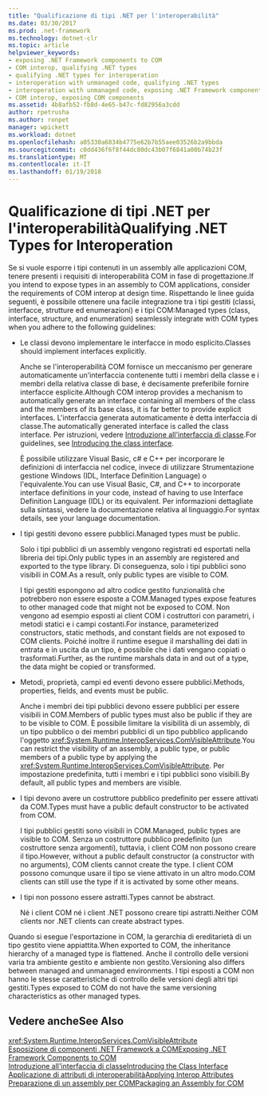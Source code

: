 ```yaml
---
title: "Qualificazione di tipi .NET per l'interoperabilità"
ms.date: 03/30/2017
ms.prod: .net-framework
ms.technology: dotnet-clr
ms.topic: article
helpviewer_keywords:
- exposing .NET Framework components to COM
- COM interop, qualifying .NET types
- qualifying .NET types for interoperation
- interoperation with unmanaged code, qualifying .NET types
- interoperation with unmanaged code, exposing .NET Framework components
- COM interop, exposing COM components
ms.assetid: 4b8afb52-fb8d-4e65-b47c-fd82956a3cdd
author: rpetrusha
ms.author: ronpet
manager: wpickett
ms.workload: dotnet
ms.openlocfilehash: a05330a6834b4775e62b7b55aee03526b2a9bbda
ms.sourcegitcommit: c0dd436f6f8f44dc80dc43b07f6841a00b74b23f
ms.translationtype: MT
ms.contentlocale: it-IT
ms.lasthandoff: 01/19/2018
---
```

# <a name="qualifying-net-types-for-interoperation"></a><span data-ttu-id="5ff88-102">Qualificazione di tipi .NET per l'interoperabilità</span><span class="sxs-lookup"><span data-stu-id="5ff88-102">Qualifying .NET Types for Interoperation</span></span>
<span data-ttu-id="5ff88-103">Se si vuole esporre i tipi contenuti in un assembly alle applicazioni COM, tenere presenti i requisiti di interoperabilità COM in fase di progettazione.</span><span class="sxs-lookup"><span data-stu-id="5ff88-103">If you intend to expose types in an assembly to COM applications, consider the requirements of COM interop at design time.</span></span> <span data-ttu-id="5ff88-104">Rispettando le linee guida seguenti, è possibile ottenere una facile integrazione tra i tipi gestiti (classi, interfacce, strutture ed enumerazioni) e i tipi COM:</span><span class="sxs-lookup"><span data-stu-id="5ff88-104">Managed types (class, interface, structure, and enumeration) seamlessly integrate with COM types when you adhere to the following guidelines:</span></span>  
  
-   <span data-ttu-id="5ff88-105">Le classi devono implementare le interfacce in modo esplicito.</span><span class="sxs-lookup"><span data-stu-id="5ff88-105">Classes should implement interfaces explicitly.</span></span>  
  
     <span data-ttu-id="5ff88-106">Anche se l'interoperabilità COM fornisce un meccanismo per generare automaticamente un'interfaccia contenente tutti i membri della classe e i membri della relativa classe di base, è decisamente preferibile fornire interfacce esplicite.</span><span class="sxs-lookup"><span data-stu-id="5ff88-106">Although COM interop provides a mechanism to automatically generate an interface containing all members of the class and the members of its base class, it is far better to provide explicit interfaces.</span></span> <span data-ttu-id="5ff88-107">L'interfaccia generata automaticamente è detta interfaccia di classe.</span><span class="sxs-lookup"><span data-stu-id="5ff88-107">The automatically generated interface is called the class interface.</span></span> <span data-ttu-id="5ff88-108">Per istruzioni, vedere [Introduzione all'interfaccia di classe](com-callable-wrapper.md#introducing-the-class-interface).</span><span class="sxs-lookup"><span data-stu-id="5ff88-108">For guidelines, see [Introducing the class interface](com-callable-wrapper.md#introducing-the-class-interface).</span></span>  
  
     <span data-ttu-id="5ff88-109">È possibile utilizzare Visual Basic, c# e C++ per incorporare le definizioni di interfaccia nel codice, invece di utilizzare Strumentazione gestione Windows (IDL, Interface Definition Language) o l'equivalente.</span><span class="sxs-lookup"><span data-stu-id="5ff88-109">You can use Visual Basic, C#, and C++ to incorporate interface definitions in your code, instead of having to use Interface Definition Language (IDL) or its equivalent.</span></span> <span data-ttu-id="5ff88-110">Per informazioni dettagliate sulla sintassi, vedere la documentazione relativa al linguaggio.</span><span class="sxs-lookup"><span data-stu-id="5ff88-110">For syntax details, see your language documentation.</span></span>  
  
-   <span data-ttu-id="5ff88-111">I tipi gestiti devono essere pubblici.</span><span class="sxs-lookup"><span data-stu-id="5ff88-111">Managed types must be public.</span></span>  
  
     <span data-ttu-id="5ff88-112">Solo i tipi pubblici di un assembly vengono registrati ed esportati nella libreria dei tipi.</span><span class="sxs-lookup"><span data-stu-id="5ff88-112">Only public types in an assembly are registered and exported to the type library.</span></span> <span data-ttu-id="5ff88-113">Di conseguenza, solo i tipi pubblici sono visibili in COM.</span><span class="sxs-lookup"><span data-stu-id="5ff88-113">As a result, only public types are visible to COM.</span></span>  
  
     <span data-ttu-id="5ff88-114">I tipi gestiti espongono ad altro codice gestito funzionalità che potrebbero non essere esposte a COM.</span><span class="sxs-lookup"><span data-stu-id="5ff88-114">Managed types expose features to other managed code that might not be exposed to COM.</span></span> <span data-ttu-id="5ff88-115">Non vengono ad esempio esposti ai client COM i costruttori con parametri, i metodi statici e i campi costanti.</span><span class="sxs-lookup"><span data-stu-id="5ff88-115">For instance, parameterized constructors, static methods, and constant fields are not exposed to COM clients.</span></span> <span data-ttu-id="5ff88-116">Poiché inoltre il runtime esegue il marshalling dei dati in entrata e in uscita da un tipo, è possibile che i dati vengano copiati o trasformati.</span><span class="sxs-lookup"><span data-stu-id="5ff88-116">Further, as the runtime marshals data in and out of a type, the data might be copied or transformed.</span></span>  
  
-   <span data-ttu-id="5ff88-117">Metodi, proprietà, campi ed eventi devono essere pubblici.</span><span class="sxs-lookup"><span data-stu-id="5ff88-117">Methods, properties, fields, and events must be public.</span></span>  
  
     <span data-ttu-id="5ff88-118">Anche i membri dei tipi pubblici devono essere pubblici per essere visibili in COM.</span><span class="sxs-lookup"><span data-stu-id="5ff88-118">Members of public types must also be public if they are to be visible to COM.</span></span> <span data-ttu-id="5ff88-119">È possibile limitare la visibilità di un assembly, di un tipo pubblico o dei membri pubblici di un tipo pubblico applicando l'oggetto <xref:System.Runtime.InteropServices.ComVisibleAttribute>.</span><span class="sxs-lookup"><span data-stu-id="5ff88-119">You can restrict the visibility of an assembly, a public type, or public members of a public type by applying the <xref:System.Runtime.InteropServices.ComVisibleAttribute>.</span></span> <span data-ttu-id="5ff88-120">Per impostazione predefinita, tutti i membri e i tipi pubblici sono visibili.</span><span class="sxs-lookup"><span data-stu-id="5ff88-120">By default, all public types and members are visible.</span></span>  
  
-   <span data-ttu-id="5ff88-121">I tipi devono avere un costruttore pubblico predefinito per essere attivati da COM.</span><span class="sxs-lookup"><span data-stu-id="5ff88-121">Types must have a public default constructor to be activated from COM.</span></span>  
  
     <span data-ttu-id="5ff88-122">I tipi pubblici gestiti sono visibili in COM.</span><span class="sxs-lookup"><span data-stu-id="5ff88-122">Managed, public types are visible to COM.</span></span> <span data-ttu-id="5ff88-123">Senza un costruttore pubblico predefinito (un costruttore senza argomenti), tuttavia, i client COM non possono creare il tipo.</span><span class="sxs-lookup"><span data-stu-id="5ff88-123">However, without a public default constructor (a constructor with no arguments), COM clients cannot create the type.</span></span> <span data-ttu-id="5ff88-124">I client COM possono comunque usare il tipo se viene attivato in un altro modo.</span><span class="sxs-lookup"><span data-stu-id="5ff88-124">COM clients can still use the type if it is activated by some other means.</span></span>  
  
-   <span data-ttu-id="5ff88-125">I tipi non possono essere astratti.</span><span class="sxs-lookup"><span data-stu-id="5ff88-125">Types cannot be abstract.</span></span>  
  
     <span data-ttu-id="5ff88-126">Né i client COM né i client .NET possono creare tipi astratti.</span><span class="sxs-lookup"><span data-stu-id="5ff88-126">Neither COM clients nor .NET clients can create abstract types.</span></span>  
  
 <span data-ttu-id="5ff88-127">Quando si esegue l'esportazione in COM, la gerarchia di ereditarietà di un tipo gestito viene appiattita.</span><span class="sxs-lookup"><span data-stu-id="5ff88-127">When exported to COM, the inheritance hierarchy of a managed type is flattened.</span></span> <span data-ttu-id="5ff88-128">Anche il controllo delle versioni varia tra ambiente gestito e ambiente non gestito.</span><span class="sxs-lookup"><span data-stu-id="5ff88-128">Versioning also differs between managed and unmanaged environments.</span></span> <span data-ttu-id="5ff88-129">I tipi esposti a COM non hanno le stesse caratteristiche di controllo delle versioni degli altri tipi gestiti.</span><span class="sxs-lookup"><span data-stu-id="5ff88-129">Types exposed to COM do not have the same versioning characteristics as other managed types.</span></span>  
  
## <a name="see-also"></a><span data-ttu-id="5ff88-130">Vedere anche</span><span class="sxs-lookup"><span data-stu-id="5ff88-130">See Also</span></span>  
 <xref:System.Runtime.InteropServices.ComVisibleAttribute>  
 [<span data-ttu-id="5ff88-131">Esposizione di componenti .NET Framework a COM</span><span class="sxs-lookup"><span data-stu-id="5ff88-131">Exposing .NET Framework Components to COM</span></span>](../../../docs/framework/interop/exposing-dotnet-components-to-com.md)  
 [<span data-ttu-id="5ff88-132">Introduzione all'interfaccia di classe</span><span class="sxs-lookup"><span data-stu-id="5ff88-132">Introducing the Class Interface</span></span>](http://msdn.microsoft.com/library/733c0dd2-12e5-46e6-8de1-39d5b25df024)  
 [<span data-ttu-id="5ff88-133">Applicazione di attributi di interoperabilità</span><span class="sxs-lookup"><span data-stu-id="5ff88-133">Applying Interop Attributes</span></span>](../../../docs/framework/interop/applying-interop-attributes.md)  
 [<span data-ttu-id="5ff88-134">Preparazione di un assembly per COM</span><span class="sxs-lookup"><span data-stu-id="5ff88-134">Packaging an Assembly for COM</span></span>](../../../docs/framework/interop/packaging-an-assembly-for-com.md)
